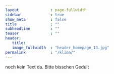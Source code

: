 ```yaml
---
layout              : page-fullwidth
sidebar             : true
show_meta           : false
title               : ""
subheadline         : ""
teaser              : ""
header:
   title: 
   image_fullwidth  : "header_homepage_13.jpg"
permalink           : "/klima/"
---
```


noch kein Text da. Bitte bisschen Gedult
